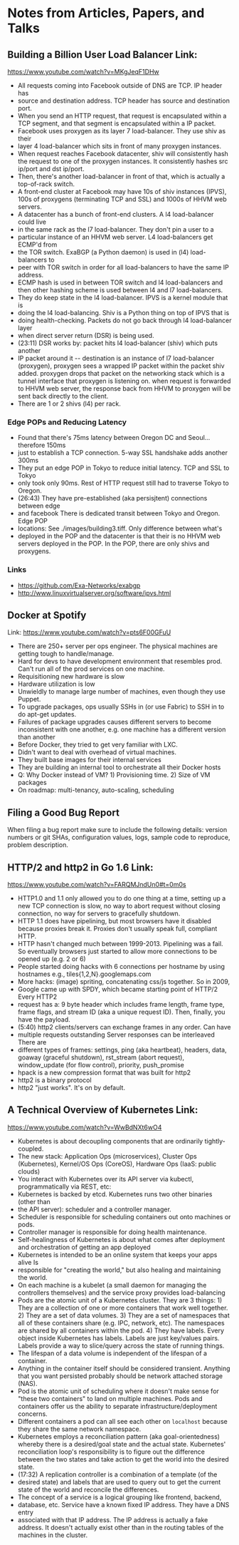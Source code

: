 # Notes from Articles, Papers, and Talks

## Building a Billion User Load Balancer Link:
https://www.youtube.com/watch?v=MKgJeqF1DHw

* All requests coming into Facebook outside of DNS are TCP.  IP header has
* source and destination address.  TCP header has source and destination port.
* When you send an HTTP request, that request is encapsulated within a TCP
segment, and that segment is encapsulated within a IP packet.
* Facebook uses proxygen as its layer 7 load-balancer.  They use shiv as their
* layer 4 load-balancer which sits in front of many
proxygen instances.
* When request reaches Facebook datacenter, shiv will consistently hash the
request to one of the proxygen instances. It consistently hashes src ip/port and
dst ip/port.
* Then, there's another load-balancer in front of that, which is actually
a top-of-rack switch.
* A front-end cluster at Facebook may have 10s of shiv instances (IPVS), 100s of
proxygens (terminating TCP and SSL) and 1000s of HHVM web servers.
* A datacenter has a bunch of front-end clusters.  A l4 load-balancer could live
* in the same rack as the l7 load-balancer.  They don't pin a user to a
* particular instance of an HHVM web server.  L4 load-balancers get ECMP'd from
* the TOR switch.  ExaBGP (a Python daemon) is used in (l4) load-balancers to
* peer with TOR
switch in order for all load-balancers to have the same IP address.
* ECMP hash is used in between TOR switch and l4 load-balancers and then other
hashing scheme is used between l4 and l7 load-balancers.
* They do keep state in the l4 load-balancer.  IPVS is a kernel module that is
* doing the l4 load-balancing.  Shiv is a Python thing on top of IPVS that is
* doing health-checking.  Packets do not go back through l4 load-balancer layer
* when direct server
return (DSR) is being used.
* (23:11) DSR works by: packet hits l4 load-balancer (shiv) which puts another
* IP
packet around it -- destination is an instance of l7 load-balancer (proxygen),
proxygen sees a wrapped IP packet within the packet shiv added. proxygen drops
that packet on the networking stack which is a tunnel interface that proxygen is
listening on. when request is forwarded to HHVM web server, the response back
from HHVM to proxygen will be sent back directly to the client.
* There are 1 or 2 shivs (l4) per rack.

### Edge POPs and Reducing Latency
* Found that there's 75ms latency between Oregon DC and Seoul... therefore 150ms
* just to
establish a TCP connection. 5-way SSL handshake adds another 300ms
* They put an edge POP in Tokyo to reduce initial latency.  TCP and SSL to Tokyo
* only took only 90ms. Rest of HTTP request still had to traverse Tokyo
to Oregon.
* (26:43) They have pre-established (aka persisjtent) connections between edge
* and facebook There is dedicated transit between Tokyo and Oregon.  Edge POP
* locations: See ./images/building3.tiff.  Only difference between what's
* deployed in the POP and the datacenter is that their is no
HHVM web servers deployed in the POP. In the POP, there are only shivs and
proxygens.

### Links
* https://github.com/Exa-Networks/exabgp
* http://www.linuxvirtualserver.org/software/ipvs.html

## Docker at Spotify
Link: https://www.youtube.com/watch?v=pts6F00GFuU

* There are 250+ server per ops engineer. The physical machines are getting
tough to handle/manage.
* Hard for devs to have development environment that resembles prod. Can't run
all of the prod services on one machine.
* Requisitioning new hardware is slow
* Hardware utilization is low
* Unwieldly to manage large number of machines, even though they use Puppet.
* To upgrade packages, ops usually SSHs in (or use Fabric) to SSH in to do
apt-get updates.
* Failures of package upgrades causes different servers to become inconsistent
with one another, e.g. one machine has a different version than another
* Before Docker, they tried to get very familiar with LXC.
* Didn't want to deal with overhead of virtual machines.
* They built base images for their internal services
* They are building an internal tool to orchestrate all their Docker hosts
* Q: Why Docker instead of VM? 1) Provisioning time. 2) Size of VM packages
* On roadmap: multi-tenancy, auto-scaling, scheduling

## Filing a Good Bug Report
When filing a bug report make sure to include the following details: version
numbers or git SHAs, configuration values, logs, sample code to reproduce,
problem description.

## HTTP/2 and http2 in Go 1.6 Link:
https://www.youtube.com/watch?v=FARQMJndUn0#t=0m0s

* HTTP1.0 and 1.1 only allowed you to do one thing at a time, setting up a new
TCP connection is slow, no way to abort request without closing connection, no
way for servers to gracefully shutdown.
* HTTP 1.1 does have pipelining, but most browsers have it disabled because
proxies break it. Proxies don't usually speak full, compliant HTTP.
* HTTP hasn't changed much between 1999-2013. Pipelining was a fail. So
eventually browsers just started to allow more connections to be opened up (e.g.
2 or 6)
* People started doing hacks with 6 connections per hostname by using hostnames
e.g., tiles{1,2,N}.googlemaps.com
* More hacks: (image) spriting, concatenating css/js together.  So in 2009,
* Google came up with SPDY, which became starting point of HTTP/2 Every HTTP2
* request has a: 9 byte header which includes frame length, frame
type, frame flags, and stream ID (aka a unique request ID). Then, finally, you
have the payload.
* (5:40) http2 clients/servers can exchange frames in any order.  Can have
* multiple requests outstanding Server responses can be interleaved There are
* different types of frames: settings, ping (aka heartbeat), headers,
data, goaway (graceful shutdown), rst_stream (abort request), window_update (for
flow control), priority, push_promise
* hpack is a new compression format that was built for http2
* http2 is a binary protocol
* http2 "just works". It's on by default.

## A Technical Overview of Kubernetes Link:
https://www.youtube.com/watch?v=WwBdNXt6wO4

* Kubernetes is about decoupling components that are ordinarily tightly-coupled.
* The new stack: Application Ops (microservices), Cluster Ops (Kubernetes),
Kernel/OS Ops (CoreOS), Hardware Ops (IaaS: public clouds)
* You interact with Kubernetes over its API server via kubectl,
programmatically via REST, etc:
* Kubernetes is backed by etcd.  Kubernetes runs two other binaries (other than
* the API server): scheduler and
a controller manager.
* Scheduler is responsible for scheduling containers out onto machines or pods.
* Controller manager is responsible for doing health maintenance.
* Self-healingness of Kubernetes is about what comes after deployment and
orchestration of getting an app deployed
* Kubernetes is intended to be an online system that keeps your apps alive Is
* responsible for "creating the world," but also healing and maintaining the
world.
* On each machine is a kubelet (a small daemon for managing the controllers
themselves) and the service proxy provides load-balancing
* Pods are the atomic unit of a Kubernetes cluster. They are 3 things: 1) They
are a collection of one or more containers that work well together. 2) They are
a set of data volumes. 3) They are a set of namespaces that all of these
containers share (e.g. IPC, network, etc). The namespaces are shared by all
containers within the pod. 4) They have labels. Every object inside Kubernetes
has labels. Labels are just key/values pairs. Labels provide a way to
slice/query across the state of running things.
* The lifespan of a data volume is independent of the lifespan of a container.
* Anything in the container itself should be considered transient. Anything that
you want persisted probably should be network attached storage (NAS).
* Pod is the atomic unit of scheduling where it doesn't make sense for
"these two containers" to land on multiple machines. Pods and containers offer
us the ability to separate infrastructure/deployment concerns.
* Different containers a pod can all see each other on `localhost` because they
share the same network namespace.
* Kubernetes employs a reconciliation pattern (aka goal-orientedness) whereby
there is a desired/goal state and the actual state. Kubernetes' reconciliation
loop's responsibility is to figure out the difference between the two states and
take action to get the world into the desired state.
* (17:32) A replication controller is a combination of a template (of the
* desired
state) and labels that are used to query out to get the current state of the
world and reconcile the differences.
* The concept of a service is a logical grouping like frontend, backend,
* database, etc.  Service have a known fixed IP address. They have a DNS entry
* associated with that
IP address. The IP address is actually a fake address. It doesn't actually exist
other than in the routing tables of the machines in the cluster.
